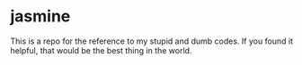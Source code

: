 # jasmine

This is a repo for the reference to my stupid and dumb codes. If you found it helpful, that would be the best thing in the world.
